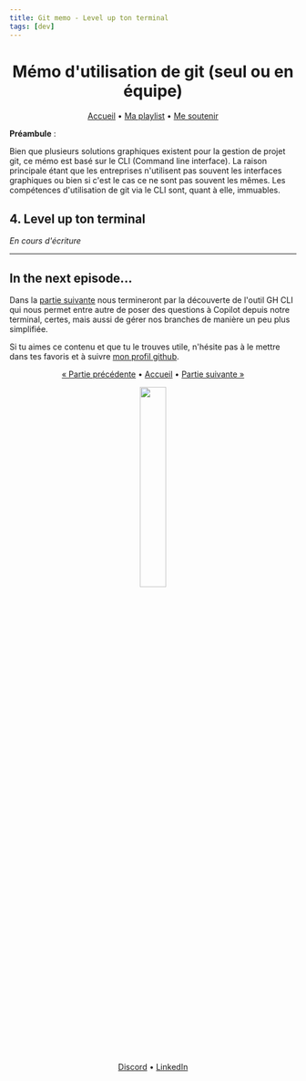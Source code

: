 ```yaml
---
title: Git memo - Level up ton terminal
tags: [dev]
---
```


<div align="center">
<h1>Mémo d'utilisation de git (seul ou en équipe)</h1>

<div>

[Accueil](../README.md) • [Ma playlist](https://open.spotify.com/playlist/3o0OqYN0EFmReWTdlbybAW?si=D9RAH_usT9yd8Dmdj7n-Qg) • [Me soutenir](https://www.buymeacoffee.com/lbAntoine)

</div>
</div>

**Préambule** :

Bien que plusieurs solutions graphiques existent pour la gestion de projet git, ce mémo est basé sur le CLI (Command line interface). La raison principale étant que les entreprises n'utilisent pas souvent les interfaces graphiques ou bien si c'est le cas ce ne sont pas souvent les mêmes. Les compétences d'utilisation de git via le CLI sont, quant à elle, immuables.

## 4. Level up ton terminal

_En cours d'écriture_

---

## In the next episode...

Dans la [partie suivante](./ghcli.md) nous termineront par la découverte de l'outil GH CLI qui nous permet entre autre de poser des questions à Copilot depuis notre terminal, certes, mais aussi de gérer nos branches de manière un peu plus simplifiée.

Si tu aimes ce contenu et que tu le trouves utile, n'hésite pas à le mettre dans tes favoris et à suivre [mon profil github](https://github.com/lbAntoine).

<div align="center">
<div>

[« Partie précédente](./mergeconflicts.md) • [Accueil](../README.md) • [Partie suivante »](./ghcli.md)

</div>
<img width="30%" src="https://utfs.io/f/35969b6d-f22c-4a41-9775-a54026f1ff73-mwy9q0.png" />
<div>

[Discord](https://discordapp.com/users/328163554991669251) • [LinkedIn](https://linkedin.com/in/antoine-le-bras/)

</div>
</div>

